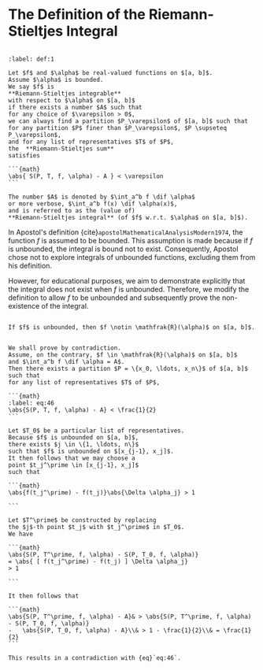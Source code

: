 # The Definition of the Riemann-Stieltjes Integral
```{index} Riemann-Stieltjes integral
```

````{prf:definition} 
:label: def:1

Let $f$ and $\alpha$ be real-valued functions on $[a, b]$.
Assume $\alpha$ is bounded.
We say $f$ is
**Riemann-Stieltjes integrable** 
with respect to $\alpha$ on $[a, b]$
if there exists a number $A$ such that
for any choice of $\varepsilon > 0$,
we can always find a partition $P_\varepsilon$ of $[a, b]$ such that
for any partition $P$ finer than $P_\varepsilon$, $P \supseteq P_\varepsilon$,
and for any list of representatives $T$ of $P$,
the  **Riemann-Stieltjes sum** 
satisfies

```{math}
\abs{ S(P, T, f, \alpha) - A } < \varepsilon
```

The number $A$ is denoted by $\int_a^b f \dif \alpha$
or more verbose, $\int_a^b f(x) \dif \alpha(x)$,
and is referred to as the (value of)
**Riemann-Stieltjes integral** (of $f$ w.r.t. $\alpha$ on $[a, b]$).

````

In Apostol's definition {cite}`apostolMathematicalAnalysisModern1974`,
the function $f$ is assumed to be bounded.
This assumption is made because if $f$ is unbounded,
the integral is bound not to exist.
Consequently, Apostol chose not to explore integrals of unbounded functions,
excluding them from his definition.

However, for educational purposes,
we aim to demonstrate explicitly that
the integral does not exist when $f$ is unbounded.
Therefore, we modify the definition to allow $f$
to be unbounded and subsequently prove the non-existence of the integral.


````{prf:proposition} 

If $f$ is unbounded, then $f \notin \mathfrak{R}(\alpha)$ on $[a, b]$.

````

````{prf:proof}

We shall prove by contradiction.
Assume, on the contrary, $f \in \mathfrak{R}(\alpha)$ on $[a, b]$
and $\int_a^b f \dif \alpha = A$.
Then there exists a partition $P = \{x_0, \ldots, x_n\}$ of $[a, b]$ such that
for any list of representatives $T$ of $P$,

```{math}
:label: eq:46
\abs{S(P, T, f, \alpha) - A} < \frac{1}{2}
```

Let $T_0$ be a particular list of representatives.
Because $f$ is unbounded on $[a, b]$,
there exists $j \in \{1, \ldots, n\}$
such that $f$ is unbounded on $[x_{j-1}, x_j]$.
It then follows that we may choose a
point $t_j^\prime \in [x_{j-1}, x_j]$
such that

```{math}
\abs{f(t_j^\prime) - f(t_j)}\abs{\Delta \alpha_j} > 1

```

Let $T^\prime$ be constructed by replacing
the $j$-th point $t_j$ with $t_j^\prime$ in $T_0$.
We have

```{math}
\abs{S(P, T^\prime, f, \alpha) - S(P, T_0, f, \alpha)}
= \abs{ [ f(t_j^\prime) - f(t_j) ] \Delta \alpha_j}
> 1

```

It then follows that

```{math}
\abs{S(P, T^\prime, f, \alpha) - A}& > \abs{S(P, T^\prime, f, \alpha) - S(P, T_0, f, \alpha)}
- 	\abs{S(P, T_0, f, \alpha) - A}\\& > 1 - \frac{1}{2}\\& = \frac{1}{2}
```

This results in a contradiction with {eq}`eq:46`.

````